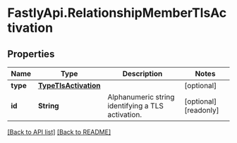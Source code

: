 # FastlyApi.RelationshipMemberTlsActivation

## Properties

Name | Type | Description | Notes
------------ | ------------- | ------------- | -------------
**type** | [**TypeTlsActivation**](TypeTlsActivation.md) |  | [optional] 
**id** | **String** | Alphanumeric string identifying a TLS activation. | [optional] [readonly] 



[[Back to API list]](../../README.md#endpoints) [[Back to README]](../../README.md)

